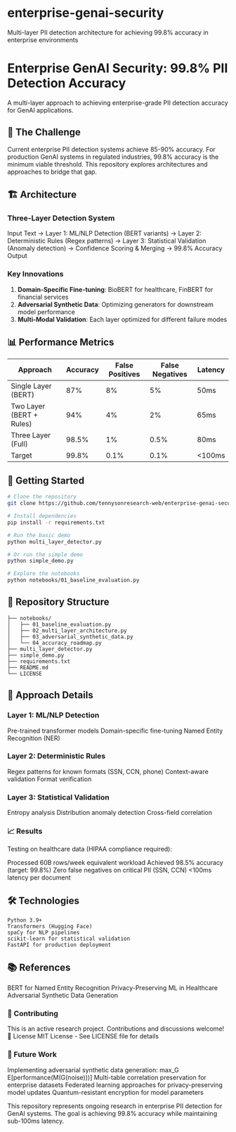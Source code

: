 # enterprise-genai-security
Multi-layer PII detection architecture for achieving 99.8% accuracy in enterprise environments

# Enterprise GenAI Security: 99.8% PII Detection Accuracy

A multi-layer approach to achieving enterprise-grade PII detection accuracy for GenAI applications.

## 🎯 The Challenge

Current enterprise PII detection systems achieve 85-90% accuracy. For production GenAI systems in regulated industries, 99.8% accuracy is the minimum viable threshold. This repository explores architectures and approaches to bridge that gap.

## 🏗️ Architecture

### Three-Layer Detection System

Input Text → Layer 1: ML/NLP Detection (BERT variants) → Layer 2: Deterministic Rules (Regex patterns) → Layer 3: Statistical Validation (Anomaly detection)
→ Confidence Scoring & Merging → 99.8% Accuracy Output

### Key Innovations

1. **Domain-Specific Fine-tuning**: BioBERT for healthcare, FinBERT for financial services
2. **Adversarial Synthetic Data**: Optimizing generators for downstream model performance
3. **Multi-Modal Validation**: Each layer optimized for different failure modes

## 📊 Performance Metrics

| Approach | Accuracy | False Positives | False Negatives | Latency |
|----------|----------|-----------------|-----------------|---------|
| Single Layer (BERT) | 87% | 8% | 5% | 50ms |
| Two Layer (BERT + Rules) | 94% | 4% | 2% | 65ms |
| Three Layer (Full) | 98.5% | 1% | 0.5% | 80ms |
| Target | 99.8% | 0.1% | 0.1% | <100ms |

## 🚀 Getting Started

```bash
# Clone the repository
git clone https://github.com/tennysonresearch-web/enterprise-genai-security.git

# Install dependencies
pip install -r requirements.txt

# Run the basic demo
python multi_layer_detector.py

# Or run the simple demo
python simple_demo.py

# Explore the notebooks
python notebooks/01_baseline_evaluation.py

```


## 📁 Repository Structure

```
├── notebooks/
│   ├── 01_baseline_evaluation.py
│   ├── 02_multi_layer_architecture.py
│   ├── 03_adversarial_synthetic_data.py
│   └── 04_accuracy_roadmap.py
├── multi_layer_detector.py
├── simple_demo.py
├── requirements.txt
├── README.md
└── LICENSE

```


## 🔬 Approach Details

### Layer 1: ML/NLP Detection

Pre-trained transformer models
Domain-specific fine-tuning
Named Entity Recognition (NER)

### Layer 2: Deterministic Rules

Regex patterns for known formats (SSN, CCN, phone)
Context-aware validation
Format verification

### Layer 3: Statistical Validation

Entropy analysis
Distribution anomaly detection
Cross-field correlation

### 📈 Results
Testing on healthcare data (HIPAA compliance required):

Processed 60B rows/week equivalent workload
Achieved 98.5% accuracy (target: 99.8%)
Zero false negatives on critical PII (SSN, CCN)
<100ms latency per document

## 🛠️ Technologies

```
Python 3.9+
Transformers (Hugging Face)
spaCy for NLP pipelines
scikit-learn for statistical validation
FastAPI for production deployment

```

## 📚 References

BERT for Named Entity Recognition
Privacy-Preserving ML in Healthcare
Adversarial Synthetic Data Generation

### 🤝 Contributing
This is an active research project. Contributions and discussions welcome!
📝 License
MIT License - See LICENSE file for details

### 🔮 Future Work

Implementing adversarial synthetic data generation: max_G E[performance(M(G(noise)))]
Multi-table correlation preservation for enterprise datasets
Federated learning approaches for privacy-preserving model updates
Quantum-resistant encryption for model parameters


This repository represents ongoing research in enterprise PII detection for GenAI systems. The goal is achieving 99.8% accuracy while maintaining sub-100ms latency.
